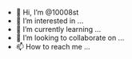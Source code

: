 - 👋 Hi, I’m @10008st
- 👀 I’m interested in ...
- 🌱 I’m currently learning ...
- 💞️ I’m looking to collaborate on ...
- 📫 How to reach me ...

<!---
10008st/10008st is a ✨ special ✨ repository because its `README.md` (this file) appears on your GitHub profile.
You can click the Preview link to take a look at your changes.
--->
